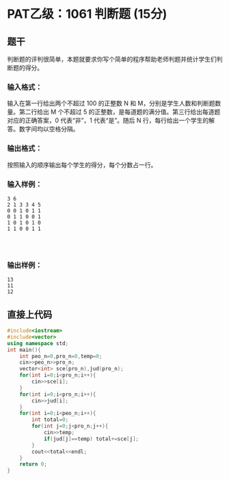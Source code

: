 # PAT乙级：**1061** **判断题** **(15**分)

## 题干

判断题的评判很简单，本题就要求你写个简单的程序帮助老师判题并统计学生们判断题的得分。

### 输入格式：

输入在第一行给出两个不超过 100 的正整数 N 和 M，分别是学生人数和判断题数量。第二行给出 M 个不超过 5 的正整数，是每道题的满分值。第三行给出每道题对应的正确答案，0 代表“非”，1 代表“是”。随后 N 行，每行给出一个学生的解答。数字间均以空格分隔。

### 输出格式：

按照输入的顺序输出每个学生的得分，每个分数占一行。

### 输入样例：

```in
3 6
2 1 3 3 4 5
0 0 1 0 1 1
0 1 1 0 0 1
1 0 1 0 1 0
1 1 0 0 1 1

      
    
```

### 输出样例：

```out
13
11
12
```

## 直接上代码

```c++
#include<iostream>
#include<vector>
using namespace std;
int main(){
	int peo_n=0,pro_n=0,temp=0;
	cin>>peo_n>>pro_n;
	vector<int> sce(pro_n),jud(pro_n);
	for(int i=0;i<pro_n;i++){
		cin>>sce[i];
	}
	for(int i=0;i<pro_n;i++){
		cin>>jud[i];
	}
	for(int i=0;i<peo_n;i++){
		int total=0;
		for(int j=0;j<pro_n;j++){
			cin>>temp;
			if(jud[j]==temp) total+=sce[j];
		}
		cout<<total<<endl;
	}
	return 0;
}
```

